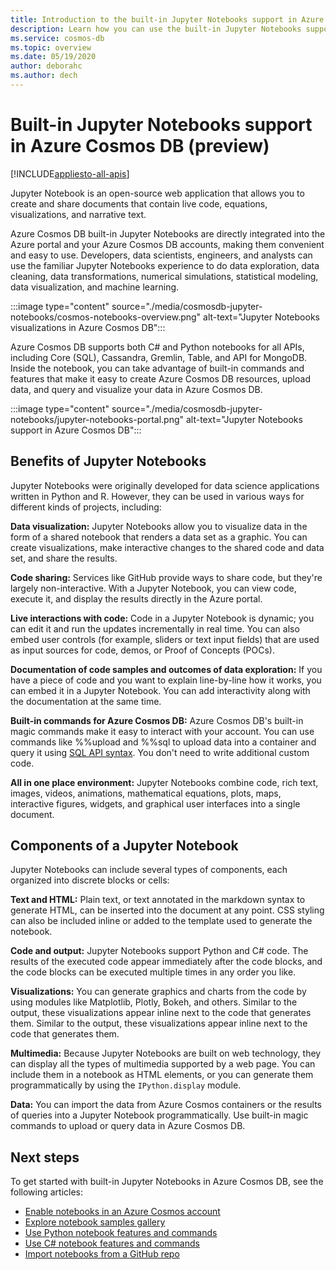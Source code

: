 ```yaml
---
title: Introduction to the built-in Jupyter Notebooks support in Azure Cosmos DB (Preview)
description: Learn how you can use the built-in Jupyter Notebooks support in Azure Cosmos DB to interactively run queries.
ms.service: cosmos-db
ms.topic: overview 
ms.date: 05/19/2020
author: deborahc
ms.author: dech
---
```


# Built-in Jupyter Notebooks support in Azure Cosmos DB (preview)
[!INCLUDE[appliesto-all-apis](includes/appliesto-all-apis.md)]

Jupyter Notebook is an open-source web application that allows you to create and share documents that contain live code, equations, visualizations, and narrative text. 

Azure Cosmos DB built-in Jupyter Notebooks are directly integrated into the Azure portal and your Azure Cosmos DB accounts, making them convenient and easy to use. Developers, data scientists, engineers, and analysts can use the familiar Jupyter Notebooks experience to do data exploration, data cleaning, data transformations, numerical simulations, statistical modeling, data visualization, and machine learning.

:::image type="content" source="./media/cosmosdb-jupyter-notebooks/cosmos-notebooks-overview.png" alt-text="Jupyter Notebooks visualizations in Azure Cosmos DB":::

Azure Cosmos DB supports both C# and Python notebooks for all APIs, including Core (SQL), Cassandra, Gremlin, Table, and API for MongoDB. Inside the notebook, you can take advantage of built-in commands and features that make it easy to create Azure Cosmos DB resources, upload data, and query and visualize your data in Azure Cosmos DB. 

:::image type="content" source="./media/cosmosdb-jupyter-notebooks/jupyter-notebooks-portal.png" alt-text="Jupyter Notebooks support in Azure Cosmos DB":::

## Benefits of Jupyter Notebooks

Jupyter Notebooks were originally developed for data science applications written in Python and R. However, they can be used in various ways for different kinds of projects, including:

**Data visualization:** Jupyter Notebooks allow you to visualize data in the form of a shared notebook that renders a data set as a graphic. You can create visualizations, make interactive changes to the shared code and data set, and share the results.

**Code sharing:** Services like GitHub provide ways to share code, but they're largely non-interactive. With a Jupyter Notebook, you can view code, execute it, and display the results directly in the Azure portal.

**Live interactions with code:** Code in a Jupyter Notebook is dynamic; you can edit it and run the updates incrementally in real time. You can also embed user controls (for example, sliders or text input fields) that are used as input sources for code, demos, or Proof of Concepts (POCs).

**Documentation of code samples and outcomes of data exploration:** If you have a piece of code and you want to explain line-by-line how it works, you can embed it in a Jupyter Notebook. You can add interactivity along with the documentation at the same time.

**Built-in commands for Azure Cosmos DB:** Azure Cosmos DB's built-in magic commands make it easy to interact with your account. You can use commands like %%upload and %%sql to upload data into a container and query it using [SQL API syntax](sql-query-getting-started.md). You don't need to write additional custom code.

**All in one place environment:** Jupyter Notebooks combine code, rich text, images, videos, animations, mathematical equations, plots, maps, interactive figures, widgets, and graphical user interfaces into a single document.

## Components of a Jupyter Notebook

Jupyter Notebooks can include several types of components, each organized into discrete blocks or cells:

**Text and HTML:** Plain text, or text annotated in the markdown syntax to generate HTML, can be inserted into the document at any point. CSS styling can also be included inline or added to the template used to generate the notebook.

**Code and output:** Jupyter Notebooks support Python and C# code. The results of the executed code appear immediately after the code blocks, and the code blocks can be executed multiple times in any order you like.

**Visualizations:** You can generate graphics and charts from the code by using modules like Matplotlib, Plotly, Bokeh, and others. Similar to the output, these visualizations appear inline next to the code that generates them. Similar to the output, these visualizations appear inline next to the code that generates them.

**Multimedia:** Because Jupyter Notebooks are built on web technology, they can display all the types of multimedia supported by a web page. You can include them in a notebook as HTML elements, or you can generate them programmatically by using the `IPython.display` module.

**Data:** You can import the data from Azure Cosmos containers or the results of queries into a Jupyter Notebook programmatically. Use built-in magic commands to upload or query data in Azure Cosmos DB. 

## Next steps

To get started with built-in Jupyter Notebooks in Azure Cosmos DB, see the following articles:

* [Enable notebooks in an Azure Cosmos account](enable-notebooks.md)
* [Explore notebook samples gallery](https://cosmos.azure.com/gallery.html)
* [Use Python notebook features and commands](use-python-notebook-features-and-commands.md)
* [Use C# notebook features and commands](use-csharp-notebook-features-and-commands.md)
* [Import notebooks from a GitHub repo](sql/import-github-notebooks.md)